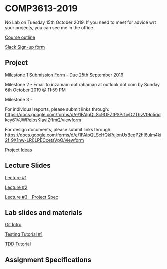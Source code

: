 # COMP3613-2019


No Lab on Tuesday 15th October 2019. If you need to meet for advice wrt your projects, you can see me in the office

[Course outline](https://github.com/InzamamRahaman/COMP3613-2019/blob/master/course_admin/COMP3613-Course-Outline.pdf)

[Slack Sign-up form](https://docs.google.com/forms/d/e/1FAIpQLSehpVHHpV_HjT4nB5eN4Pc5tex_BJ1tH0z4QzdamOSy26MO2A/viewform)

## Project 

[Milestone 1 Submission Form - Due 25th September 2019](https://docs.google.com/forms/d/e/1FAIpQLSfWOxyvL25Vw5SJyPuKFMLPmDf54i4dOKL9YvqQ866jICkHuw/viewform)

Milestone 2 - Email to inzamam dot rahaman at outlook dot com by Sunday 6th October 2019 @ 11:59 PM

Milestone 3 - 

For individual reports, please submit links through:
https://docs.google.com/forms/d/e/1FAIpQLSc9OFZtPSPrfiyD2ThvVt9o5qdkcy61VJWPelbsKIavlZffmQ/viewform

For design documents, please submit links through:
https://docs.google.com/forms/d/e/1FAIpQLScHQkPujonUxBeqP2hI6ulm4ki2f_9X1nw-LR0LPECcetsVpQ/viewform


[Project Ideas](https://github.com/InzamamRahaman/COMP3613-2019/blob/master/course_admin/TTMet%20Projects.pdf)

## Lecture Slides
[Lecture #1](https://github.com/InzamamRahaman/COMP3613-2019/blob/master/lectures/COMP3613-Lecture-1-Introduction%20to%20Software%20Engineering.pdf)

[Lecture #2](https://github.com/InzamamRahaman/COMP3613-2019/blob/master/lectures/COMP3613%20-%20Lecture%202.pdf)

[Lecture #3 - Project Spec](https://github.com/InzamamRahaman/COMP3613-2019/blob/master/lectures/COMP3613-Lecture%203-Project%20Spec.pdf)

## Lab slides and materials
[Git Intro](https://courses.cs.washington.edu/courses/cse403/13au/lectures/git.ppt.pdf)

[Testing Tutorial #1](https://github.com/InzamamRahaman/COMP3613-2019/blob/master/tutorials%20and%20auxiilary%20material/COMP3613-UnitTesting-Lab.pdf)

[TDD Tutorial](https://github.com/InzamamRahaman/COMP3613-2019/blob/master/tutorials%20and%20auxiilary%20material/COMP3613%20-%20Lab%205%20-%20TDD.pdf)

## Assignment Specifications

